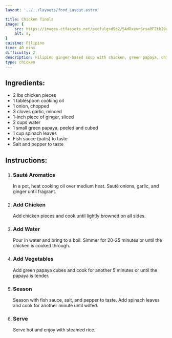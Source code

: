 ```yaml
---
layout: '../../layouts/food_Layout.astro'

title: Chicken Tinola
image: {
    src: https://images.ctfassets.net/pxcfulgsd9e2/5AdDxxvnSrsaRFZtkI0yws/e68046e73433905178dee2a0909a45df/Chicken_Tinola_recipe_HN3483_Recipe_Cover_Sized.jpg?f=top&fit=fill&fl=progressive&fm=jpg&h=786&q=85&w=1396,
    alt: a,
}
cuisine: Filipino
time: 40 mins
difficulty: 2
description: Filipino ginger-based soup with chicken, green papaya, chili pepper leaves, and fish sauce, often served as a comforting meal.
type: chicken
---
```

<div class="recipe-container">
    <div class="ingredients">
        <h2>Ingredients:</h2>
        <ul>
            <li>2 lbs chicken pieces</li>
            <li>1 tablespoon cooking oil</li>
            <li>1 onion, chopped</li>
            <li>3 cloves garlic, minced</li>
            <li>1-inch piece of ginger, sliced</li>
            <li>2 cups water</li>
            <li>1 small green papaya, peeled and cubed</li>
            <li>1 cup spinach leaves</li>
            <li>Fish sauce (patis) to taste</li>
            <li>Salt and pepper to taste</li>
        </ul>
    </div>
    <div class="instructions">
        <h2>Instructions:</h2>
        <ol>
            <li><h3>Sauté Aromatics</h3>
                In a pot, heat cooking oil over medium heat. Sauté onions, garlic, and ginger until fragrant.
            </li>
            <li><h3>Add Chicken</h3>
                Add chicken pieces and cook until lightly browned on all sides.
            </li>
            <li><h3>Add Water</h3>
                Pour in water and bring to a boil. Simmer for 20-25 minutes or until the chicken is cooked through.
            </li>
            <li><h3>Add Vegetables</h3>
                Add green papaya cubes and cook for another 5 minutes or until the papaya is tender.
            </li>
            <li><h3>Season</h3>
                Season with fish sauce, salt, and pepper to taste. Add spinach leaves and cook for another minute until wilted.
            </li>
            <li><h3>Serve</h3>
                Serve hot and enjoy with steamed rice.
            </li>
        </ol>
    </div>
</div>
